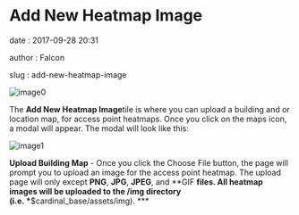 Add New Heatmap Image
=====================

date
:   2017-09-28 20:31

author
:   Falcon

slug
:   add-new-heatmap-image

![image0](http://cardinal.mcclunetechnologies.net/wp-content/uploads/2017/09/img_59cd9457c93ec.png)

The **Add New Heatmap Image**tile is where you can upload a building and
or location map, for access point heatmaps. Once you click on the maps
icon, a modal will appear. The modal will look like this:

![image1](http://cardinal.mcclunetechnologies.net/wp-content/uploads/2017/09/img_59cd94f40efbc.png)

**Upload Building Map** - Once you click the Choose File button, the
page will prompt you to upload an image for the access point heatmap.
The upload page will only except **PNG**, **JPG**, **JPEG**, and
**GIF **files. All heatmap images will be uploaded to the /img directory
(i.e. \***\$cardinal\_base/assets/img). **\*
